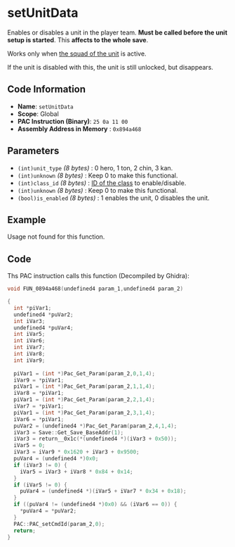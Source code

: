 # setUnitData

Enables or disables a unit in the player team. **Must be called before the unit setup is started**. This **affects to the whole save**.

Works only when [the squad of the unit](./setsquaddata.md) is active.

If the unit is disabled with this, the unit is still unlocked, but disappears.

## Code Information

- **Name**: `setUnitData`
- **Scope**: Global
- **PAC Instruction (Binary)**: `25 0a 11 00`
- **Assembly Address in Memory** : `0x894a468`

## Parameters

- `(int)unit_type` *(8 bytes)* : 0 hero, 1 ton, 2 chin, 3 kan.
- `(int)unknown` *(8 bytes)* : Keep 0 to make this functional.
- `(int)class_id` *(8 bytes)* : [ID of the class](./guide/reference-table.md#class-ids) to enable/disable.
- `(int)unknown` *(8 bytes)* : Keep 0 to make this functional.
- `(bool)is_enabled` *(8 bytes)* : 1 enables the unit, 0 disables the unit.

## Example

Usage not found for this function.

## Code

Ths PAC instruction calls this function (Decompiled by Ghidra):

```c
void FUN_0894a468(undefined4 param_1,undefined4 param_2)

{
  int *piVar1;
  undefined4 *puVar2;
  int iVar3;
  undefined4 *puVar4;
  int iVar5;
  int iVar6;
  int iVar7;
  int iVar8;
  int iVar9;
  
  piVar1 = (int *)Pac_Get_Param(param_2,0,1,4);
  iVar9 = *piVar1;
  piVar1 = (int *)Pac_Get_Param(param_2,1,1,4);
  iVar8 = *piVar1;
  piVar1 = (int *)Pac_Get_Param(param_2,2,1,4);
  iVar7 = *piVar1;
  piVar1 = (int *)Pac_Get_Param(param_2,3,1,4);
  iVar6 = *piVar1;
  puVar2 = (undefined4 *)Pac_Get_Param(param_2,4,1,4);
  iVar3 = Save::Get_Save_BaseAddr(1);
  iVar3 = return__0x1c(*(undefined4 *)(iVar3 + 0x50));
  iVar5 = 0;
  iVar3 = iVar9 * 0x1620 + iVar3 + 0x9500;
  puVar4 = (undefined4 *)0x0;
  if (iVar3 != 0) {
    iVar5 = iVar3 + iVar8 * 0x84 + 0x14;
  }
  if (iVar5 != 0) {
    puVar4 = (undefined4 *)(iVar5 + iVar7 * 0x34 + 0x18);
  }
  if ((puVar4 != (undefined4 *)0x0) && (iVar6 == 0)) {
    *puVar4 = *puVar2;
  }
  PAC::PAC_setCmdId(param_2,0);
  return;
}
```

